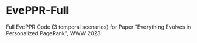 # EvePPR-Full
Full EvePPR Code (3 temporal scenarios) for Paper "Everything Evolves in Personalized PageRank", WWW 2023
